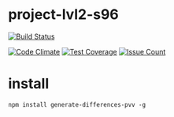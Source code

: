 # project-lvl2-s96

[![Build Status](https://travis-ci.org/aquaform/project-lvl2-s96.svg?branch=master)](https://travis-ci.org/aquaform/project-lvl2-s96)

[![Code Climate](https://codeclimate.com/github/aquaform/project-lvl2-s96/badges/gpa.svg)](https://codeclimate.com/github/aquaform/project-lvl2-s96)
[![Test Coverage](https://codeclimate.com/github/aquaform/project-lvl2-s96/badges/coverage.svg)](https://codeclimate.com/github/aquaform/project-lvl2-s96/coverage)
[![Issue Count](https://codeclimate.com/github/aquaform/project-lvl2-s96/badges/issue_count.svg)](https://codeclimate.com/github/aquaform/project-lvl2-s96)


# install

`npm install generate-differences-pvv -g`
